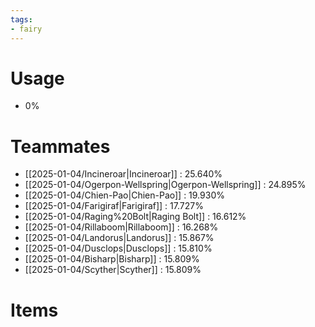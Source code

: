 ```yaml
---
tags:
- fairy
---
```

# Usage
- 0%
# Teammates
- [[2025-01-04/Incineroar|Incineroar]] : 25.640%
- [[2025-01-04/Ogerpon-Wellspring|Ogerpon-Wellspring]] : 24.895%
- [[2025-01-04/Chien-Pao|Chien-Pao]] : 19.930%
- [[2025-01-04/Farigiraf|Farigiraf]] : 17.727%
- [[2025-01-04/Raging%20Bolt|Raging Bolt]] : 16.612%
- [[2025-01-04/Rillaboom|Rillaboom]] : 16.268%
- [[2025-01-04/Landorus|Landorus]] : 15.867%
- [[2025-01-04/Dusclops|Dusclops]] : 15.810%
- [[2025-01-04/Bisharp|Bisharp]] : 15.809%
- [[2025-01-04/Scyther|Scyther]] : 15.809%
# Items